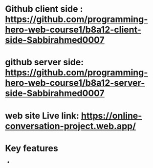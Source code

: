 # Github client side : https://github.com/programming-hero-web-course1/b8a12-client-side-Sabbirahmed0007
# github server side: https://github.com/programming-hero-web-course1/b8a12-server-side-Sabbirahmed0007
# web site Live link: https://online-conversation-project.web.app/


# Key features 
-